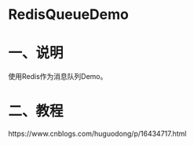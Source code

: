 # RedisQueueDemo

<h1>一、说明</h1>
<p>使用Redis作为消息队列Demo。</p>
<h1>二、教程</h1>
https://www.cnblogs.com/huguodong/p/16434717.html
